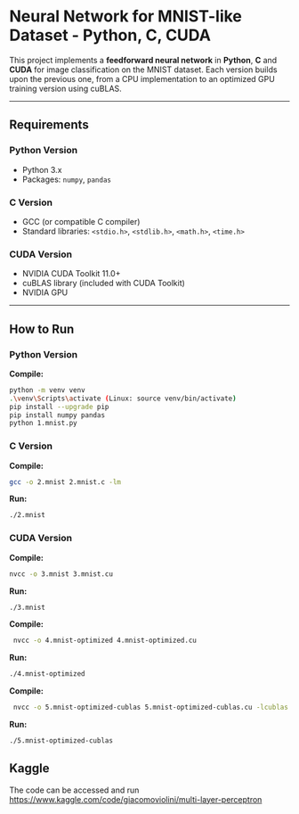 # Neural Network for MNIST-like Dataset - Python, C, CUDA

This project implements a **feedforward neural network** in **Python**, **C** and **CUDA** for image classification on the MNIST dataset. Each version builds upon the previous one, from a  CPU implementation to an optimized GPU training version using cuBLAS.

---

## Requirements

### Python Version

- Python 3.x
- Packages: `numpy`, `pandas`

### C Version

- GCC (or compatible C compiler)
- Standard libraries: `<stdio.h>`, `<stdlib.h>`, `<math.h>`, `<time.h>`

### CUDA Version

- NVIDIA CUDA Toolkit 11.0+
- cuBLAS library (included with CUDA Toolkit)
- NVIDIA GPU

---

## How to Run

### Python Version

**Compile:**

```bash
python -m venv venv
.\venv\Scripts\activate (Linux: source venv/bin/activate)
pip install --upgrade pip
pip install numpy pandas
python 1.mnist.py
```

### C Version

**Compile:**

```bash
gcc -o 2.mnist 2.mnist.c -lm
```

**Run:**

```bash
./2.mnist
```

### CUDA Version

**Compile:**

```bash
nvcc -o 3.mnist 3.mnist.cu
```

**Run:**

```bash
./3.mnist
```

**Compile:**

```bash
 nvcc -o 4.mnist-optimized 4.mnist-optimized.cu
```

**Run:**

```bash
./4.mnist-optimized
```

**Compile:**

```bash
 nvcc -o 5.mnist-optimized-cublas 5.mnist-optimized-cublas.cu -lcublas
```

**Run:**

```bash
./5.mnist-optimized-cublas
```


## Kaggle

The code can be accessed and run https://www.kaggle.com/code/giacomoviolini/multi-layer-perceptron 